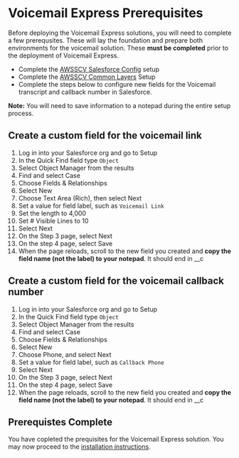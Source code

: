 # Voicemail Express Prerequisites
Before deploying the Voicemail Express solutions, you will need to complete a few prerequsites. These will lay the foundation and prepare both environments for the voicemail solution. These **must be completed** prior to the deployment of Voicemail Express.
- Complete the [AWSSCV Salesforce Config](../../../Common/AWSSCV-SalesforceConfig) setup
- Complete the [AWSSCV Common Layers](../../../Common/AWSSCV-CommonLayers) Setup
- Complete the steps below to configure new fields for the Voicemail transcript and callback number in Salesforce.

**Note:** You will need to save information to a notepad during the entire setup process. 

## Create a custom field for the voicemail link
1.	Log in into your Salesforce org and go to Setup 
2.	In the Quick Find field type `Object`
3.	Select Object Manager from the results
4.	Find and select Case
5.	Choose Fields & Relationships
6.	Select New
7.	Choose Text Area (Rich), then select Next
8.	Set a value for field label, such as `Voicemail Link`
9.	Set the length to 4,000
10.	Set # Visible Lines to 10
11.	Select Next
12.	On the Step 3 page, select Next
13.	On the step 4 page, select Save
14.	When the page reloads, scroll to the new field you created and **copy the field name (not the label) to your notepad**. It should end in __c

## Create a custom field for the voicemail callback number
1.	Log in into your Salesforce org and go to Setup 
2.	In the Quick Find field type `Object`
3.	Select Object Manager from the results
4.	Find and select Case
5.	Choose Fields & Relationships
6.	Select New
7.	Choose Phone, and select Next
8.	Set a value for field label, such as `Callback Phone`
9.	Select Next
10.	On the Step 3 page, select Next
11.	On the step 4 page, select Save
12.	When the page reloads, scroll to the new field you created and **copy the field name (not the label) to your notepad**. It should end in __c

## Prerequistes Complete
You have copleted the prequisites for the Voicemail Express solution. You may now proceed to the [installation instructions](vmx_installation_instructions.md).
